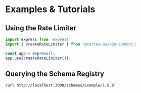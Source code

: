 # Examples & Tutorials

## Using the Rate Limiter
```ts
import express from 'express';
import { createRateLimiter } from '@cortex-os/a2a-common';

const app = express();
app.use(createRateLimiter());
```

## Querying the Schema Registry
```bash
curl http://localhost:3000/schemas/Example/1.0.0
```
